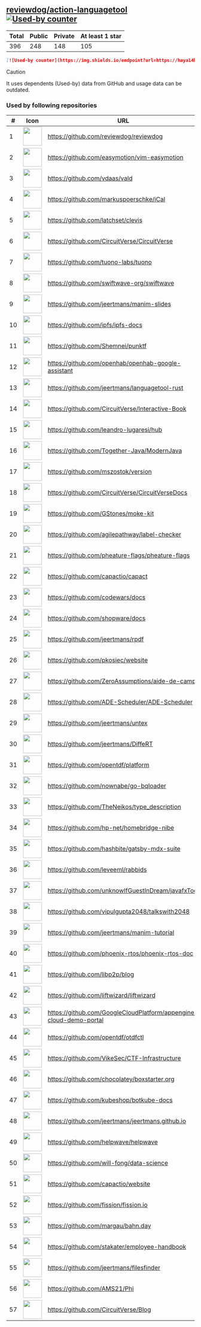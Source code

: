 





## [reviewdog/action-languagetool](https://github.com/reviewdog/action-languagetool) [![Used-by counter](https://img.shields.io/endpoint?url=https://haya14busa.github.io/github-used-by/data/reviewdog/action-languagetool/shieldsio.json)](https://github.com/haya14busa/github-used-by/tree/main/repo/reviewdog/action-languagetool)

| Total | Public | Private | At least 1 star
| ----- | ------ | ------- | ---------------
| 396 | 248 | 148 | 105 |

```md
[![Used-by counter](https://img.shields.io/endpoint?url=https://haya14busa.github.io/github-used-by/data/reviewdog/action-languagetool/shieldsio.json)](https://github.com/haya14busa/github-used-by/tree/main/repo/reviewdog/action-languagetool)
```

> [!CAUTION]
> It uses dependents (Used-by) data from GitHub and usage data can be outdated.

### Used by following repositories

| # | Icon | URL | Stars |
| -- | -- | -- | -- | 
|1|<img src="https://github.com/reviewdog.png" width=50 height=50>|https://github.com/reviewdog/reviewdog|8342|
|2|<img src="https://github.com/easymotion.png" width=50 height=50>|https://github.com/easymotion/vim-easymotion|7589|
|3|<img src="https://github.com/vdaas.png" width=50 height=50>|https://github.com/vdaas/vald|1594|
|4|<img src="https://github.com/markuspoerschke.png" width=50 height=50>|https://github.com/markuspoerschke/iCal|1144|
|5|<img src="https://github.com/latchset.png" width=50 height=50>|https://github.com/latchset/clevis|1011|
|6|<img src="https://github.com/CircuitVerse.png" width=50 height=50>|https://github.com/CircuitVerse/CircuitVerse|958|
|7|<img src="https://github.com/tuono-labs.png" width=50 height=50>|https://github.com/tuono-labs/tuono|728|
|8|<img src="https://github.com/swiftwave-org.png" width=50 height=50>|https://github.com/swiftwave-org/swiftwave|606|
|9|<img src="https://github.com/jeertmans.png" width=50 height=50>|https://github.com/jeertmans/manim-slides|588|
|10|<img src="https://github.com/ipfs.png" width=50 height=50>|https://github.com/ipfs/ipfs-docs|308|
|11|<img src="https://github.com/Shemnei.png" width=50 height=50>|https://github.com/Shemnei/punktf|285|
|12|<img src="https://github.com/openhab.png" width=50 height=50>|https://github.com/openhab/openhab-google-assistant|173|
|13|<img src="https://github.com/jeertmans.png" width=50 height=50>|https://github.com/jeertmans/languagetool-rust|172|
|14|<img src="https://github.com/CircuitVerse.png" width=50 height=50>|https://github.com/CircuitVerse/Interactive-Book|147|
|15|<img src="https://github.com/leandro-lugaresi.png" width=50 height=50>|https://github.com/leandro-lugaresi/hub|146|
|16|<img src="https://github.com/Together-Java.png" width=50 height=50>|https://github.com/Together-Java/ModernJava|110|
|17|<img src="https://github.com/mszostok.png" width=50 height=50>|https://github.com/mszostok/version|106|
|18|<img src="https://github.com/CircuitVerse.png" width=50 height=50>|https://github.com/CircuitVerse/CircuitVerseDocs|89|
|19|<img src="https://github.com/GStones.png" width=50 height=50>|https://github.com/GStones/moke-kit|85|
|20|<img src="https://github.com/agilepathway.png" width=50 height=50>|https://github.com/agilepathway/label-checker|85|
|21|<img src="https://github.com/pheature-flags.png" width=50 height=50>|https://github.com/pheature-flags/pheature-flags|82|
|22|<img src="https://github.com/capactio.png" width=50 height=50>|https://github.com/capactio/capact|79|
|23|<img src="https://github.com/codewars.png" width=50 height=50>|https://github.com/codewars/docs|58|
|24|<img src="https://github.com/shopware.png" width=50 height=50>|https://github.com/shopware/docs|52|
|25|<img src="https://github.com/jeertmans.png" width=50 height=50>|https://github.com/jeertmans/rpdf|38|
|26|<img src="https://github.com/pkosiec.png" width=50 height=50>|https://github.com/pkosiec/website|32|
|27|<img src="https://github.com/ZeroAssumptions.png" width=50 height=50>|https://github.com/ZeroAssumptions/aide-de-camp|31|
|28|<img src="https://github.com/ADE-Scheduler.png" width=50 height=50>|https://github.com/ADE-Scheduler/ADE-Scheduler|30|
|29|<img src="https://github.com/jeertmans.png" width=50 height=50>|https://github.com/jeertmans/untex|27|
|30|<img src="https://github.com/jeertmans.png" width=50 height=50>|https://github.com/jeertmans/DiffeRT|24|
|31|<img src="https://github.com/opentdf.png" width=50 height=50>|https://github.com/opentdf/platform|23|
|32|<img src="https://github.com/nownabe.png" width=50 height=50>|https://github.com/nownabe/go-bqloader|21|
|33|<img src="https://github.com/TheNeikos.png" width=50 height=50>|https://github.com/TheNeikos/type_description|19|
|34|<img src="https://github.com/hp-net.png" width=50 height=50>|https://github.com/hp-net/homebridge-nibe|16|
|35|<img src="https://github.com/hashbite.png" width=50 height=50>|https://github.com/hashbite/gatsby-mdx-suite|14|
|36|<img src="https://github.com/leveeml.png" width=50 height=50>|https://github.com/leveeml/rabbids|14|
|37|<img src="https://github.com/unknowIfGuestInDream.png" width=50 height=50>|https://github.com/unknowIfGuestInDream/javafxTool|13|
|38|<img src="https://github.com/vipulgupta2048.png" width=50 height=50>|https://github.com/vipulgupta2048/talkswith2048|12|
|39|<img src="https://github.com/jeertmans.png" width=50 height=50>|https://github.com/jeertmans/manim-tutorial|12|
|40|<img src="https://github.com/phoenix-rtos.png" width=50 height=50>|https://github.com/phoenix-rtos/phoenix-rtos-doc|11|
|41|<img src="https://github.com/libp2p.png" width=50 height=50>|https://github.com/libp2p/blog|9|
|42|<img src="https://github.com/liftwizard.png" width=50 height=50>|https://github.com/liftwizard/liftwizard|9|
|43|<img src="https://github.com/GoogleCloudPlatform.png" width=50 height=50>|https://github.com/GoogleCloudPlatform/appengine-cloud-demo-portal|9|
|44|<img src="https://github.com/opentdf.png" width=50 height=50>|https://github.com/opentdf/otdfctl|8|
|45|<img src="https://github.com/VikeSec.png" width=50 height=50>|https://github.com/VikeSec/CTF-Infrastructure|8|
|46|<img src="https://github.com/chocolatey.png" width=50 height=50>|https://github.com/chocolatey/boxstarter.org|7|
|47|<img src="https://github.com/kubeshop.png" width=50 height=50>|https://github.com/kubeshop/botkube-docs|7|
|48|<img src="https://github.com/jeertmans.png" width=50 height=50>|https://github.com/jeertmans/jeertmans.github.io|6|
|49|<img src="https://github.com/helpwave.png" width=50 height=50>|https://github.com/helpwave/helpwave|6|
|50|<img src="https://github.com/will-fong.png" width=50 height=50>|https://github.com/will-fong/data-science|6|
|51|<img src="https://github.com/capactio.png" width=50 height=50>|https://github.com/capactio/website|6|
|52|<img src="https://github.com/fission.png" width=50 height=50>|https://github.com/fission/fission.io|6|
|53|<img src="https://github.com/margau.png" width=50 height=50>|https://github.com/margau/bahn.day|5|
|54|<img src="https://github.com/stakater.png" width=50 height=50>|https://github.com/stakater/employee-handbook|5|
|55|<img src="https://github.com/jeertmans.png" width=50 height=50>|https://github.com/jeertmans/filesfinder|5|
|56|<img src="https://github.com/AMS21.png" width=50 height=50>|https://github.com/AMS21/Phi|5|
|57|<img src="https://github.com/CircuitVerse.png" width=50 height=50>|https://github.com/CircuitVerse/Blog|5|
